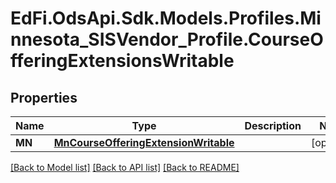 # EdFi.OdsApi.Sdk.Models.Profiles.Minnesota_SISVendor_Profile.CourseOfferingExtensionsWritable
## Properties

Name | Type | Description | Notes
------------ | ------------- | ------------- | -------------
**MN** | [**MnCourseOfferingExtensionWritable**](MnCourseOfferingExtensionWritable.md) |  | [optional] 

[[Back to Model list]](../README.md#documentation-for-models) [[Back to API list]](../README.md#documentation-for-api-endpoints) [[Back to README]](../README.md)

